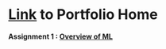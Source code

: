 # [Link](https://coltonxan.github.io/Class_Portfolio/) to Portfolio Home     
**Assignment 1 : [Overview of ML](https://coltonxan.github.io/Class_Portfolio/demo/2023/01/27/first-post.html)**        
